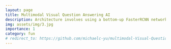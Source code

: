 ```yaml
---
layout: page
title: Multimodal Visual Question Answering AI
description: Architecture involves using a bottom-up FasterRCNN network for vision encoding and a top-down question embedding model, and integrated using attention mechanism for visual-semantic alignment.
img: assets/img/3.jpg
importance: 1
category: fun
# redirect_to: https://github.com/michaelc-yu/multimodal-Visual-Question-Answering
---
```


<script type="text/javascript">
    window.location.href = "https://github.com/michaelc-yu/multimodal-Visual-Question-Answering";
</script>
